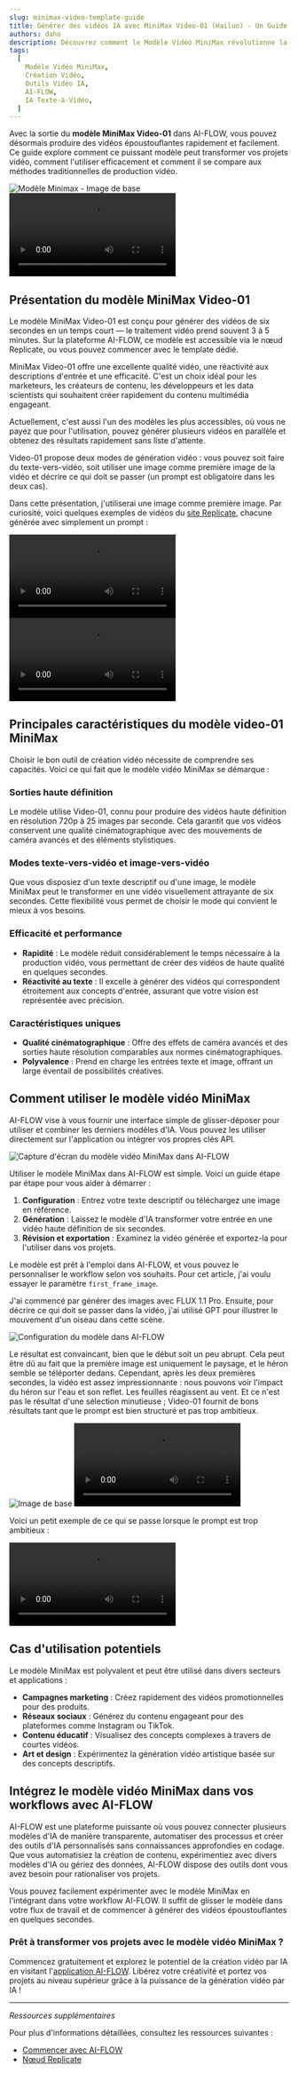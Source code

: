```yaml
---
slug: minimax-video-template-guide
title: Générer des vidéos IA avec MiniMax Video-01 (Hailuo) - Un Guide Complet
authors: dahn
description: Découvrez comment le Modèle Vidéo MiniMax révolutionne la création vidéo. Ce guide couvre ses fonctionnalités, des conseils d'utilisation, et des comparaisons avec les méthodes traditionnelles pour améliorer vos projets vidéo.
tags:
  [
    Modèle Vidéo MiniMax,
    Création Vidéo,
    Outils Vidéo IA,
    AI-FLOW,
    IA Texte-à-Vidéo,
  ]
---
```


<head>
  <meta name="twitter:card" content="summary_large_image"/>
  <meta name="twitter:title" content="Transformez Vos Projets Vidéo avec le Modèle Vidéo MiniMax" />
  <meta name="twitter:description" content="Explorez le Modèle Vidéo MiniMax pour une création vidéo efficace et de haute qualité. Découvrez ses fonctionnalités, son utilisation, et comment il se compare aux méthodes traditionnelles." />
  <meta name="twitter:creator" content="@AIFlowApp"/>
  <meta name="twitter:image" content="https://docs.ai-flow.net/img/blog-images/minimax-video-template-guide-3.png"/>
  <meta name="twitter:image:alt" content="Modèle Vidéo MiniMax en Action"/>
  <meta property="og:title" content="Transformez Vos Projets Vidéo avec le Modèle Vidéo MiniMax"/>
  <meta property="og:description" content="Découvrez comment le Modèle Vidéo MiniMax peut améliorer vos projets vidéo avec une efficacité et une qualité pilotées par l'IA. Découvrez ses fonctionnalités et des conseils d'intégration."/>
  <meta property="og:image" content="https://docs.ai-flow.net/img/blog-images/minimax-video-template-guide-3.png"/>
</head>

Avec la sortie du **modèle MiniMax Video-01** dans AI-FLOW, vous pouvez désormais produire des vidéos époustouflantes rapidement et facilement. Ce guide explore comment ce puissant modèle peut transformer vos projets vidéo, comment l'utiliser efficacement et comment il se compare aux méthodes traditionnelles de production vidéo.

<div class="flex flex-row justify-center gap-4 w-full md:w-[50%]">
    <span class="flex flex-1 justify-center items-center">
        <img src="/fr/img/blog-images/minimax-video-template-guide-0.png" alt="Modèle Minimax - Image de base" class="w-full max-w-[468px] h-auto object-cover"/>
    </span>
    <span class="flex flex-1 justify-center items-center">
        <video controls autoplay loop class="w-full max-w-[468px] h-auto object-cover" alt="Modèle Minimax - Vidéo générée">
            <source src="/fr/img/blog-images/minimax-video-template-guide-4.mp4" type="video/mp4"/>
        </video>
    </span>
</div>

## Présentation du modèle MiniMax Video-01

Le modèle MiniMax Video-01 est conçu pour générer des vidéos de six secondes en un temps court — le traitement vidéo prend souvent 3 à 5 minutes. Sur la plateforme AI-FLOW, ce modèle est accessible via le nœud Replicate, ou vous pouvez commencer avec le template dédié.

MiniMax Video-01 offre une excellente qualité vidéo, une réactivité aux descriptions d'entrée et une efficacité. C'est un choix idéal pour les marketeurs, les créateurs de contenu, les développeurs et les data scientists qui souhaitent créer rapidement du contenu multimédia engageant.

Actuellement, c'est aussi l'un des modèles les plus accessibles, où vous ne payez que pour l'utilisation, pouvez générer plusieurs vidéos en parallèle et obtenez des résultats rapidement sans liste d'attente.

Video-01 propose deux modes de génération vidéo : vous pouvez soit faire du texte-vers-vidéo, soit utiliser une image comme première image de la vidéo et décrire ce qui doit se passer (un prompt est obligatoire dans les deux cas).

Dans cette présentation, j'utiliserai une image comme première image. Par curiosité, voici quelques exemples de vidéos du [site Replicate](https://replicate.com/minimax/video-01), chacune générée avec simplement un prompt :

<div class="flex flex-row justify-center gap-4 w-full md:w-[50%]">
    <span class="flex flex-1 justify-center items-center">
        <video controls autoplay loop class="w-full max-w-[468px] h-auto object-cover" alt="Exemple de vidéo 1">
            <source src="/fr/img/blog-images/minimax-video-template-guide-5.mp4" type="video/mp4"/>
        </video>
    </span>
    <span class="flex flex-1 justify-center items-center">
        <video controls autoplay loop class="w-full max-w-[468px] h-auto object-cover" alt="Exemple de vidéo 2">
            <source src="/fr/img/blog-images/minimax-video-template-guide-6.mp4" type="video/mp4"/>
        </video>
    </span>
</div>

## Principales caractéristiques du modèle video-01 MiniMax

Choisir le bon outil de création vidéo nécessite de comprendre ses capacités. Voici ce qui fait que le modèle vidéo MiniMax se démarque :

### Sorties haute définition

Le modèle utilise Video-01, connu pour produire des vidéos haute définition en résolution 720p à 25 images par seconde. Cela garantit que vos vidéos conservent une qualité cinématographique avec des mouvements de caméra avancés et des éléments stylistiques.

### Modes texte-vers-vidéo et image-vers-vidéo

Que vous disposiez d'un texte descriptif ou d'une image, le modèle MiniMax peut le transformer en une vidéo visuellement attrayante de six secondes. Cette flexibilité vous permet de choisir le mode qui convient le mieux à vos besoins.

### Efficacité et performance

- **Rapidité** : Le modèle réduit considérablement le temps nécessaire à la production vidéo, vous permettant de créer des vidéos de haute qualité en quelques secondes.
- **Réactivité au texte** : Il excelle à générer des vidéos qui correspondent étroitement aux concepts d'entrée, assurant que votre vision est représentée avec précision.

### Caractéristiques uniques

- **Qualité cinématographique** : Offre des effets de caméra avancés et des sorties haute résolution comparables aux normes cinématographiques.
- **Polyvalence** : Prend en charge les entrées texte et image, offrant un large éventail de possibilités créatives.

## Comment utiliser le modèle vidéo MiniMax

AI-FLOW vise à vous fournir une interface simple de glisser-déposer pour utiliser et combiner les derniers modèles d'IA. Vous pouvez les utiliser directement sur l'application ou intégrer vos propres clés API.

![Capture d'écran du modèle vidéo MiniMax dans AI-FLOW](/img/blog-images/minimax-video-template-guide-7.png)

Utiliser le modèle MiniMax dans AI-FLOW est simple. Voici un guide étape par étape pour vous aider à démarrer :

1. **Configuration** : Entrez votre texte descriptif ou téléchargez une image en référence.
2. **Génération** : Laissez le modèle d'IA transformer votre entrée en une vidéo haute définition de six secondes.
3. **Révision et exportation** : Examinez la vidéo générée et exportez-la pour l'utiliser dans vos projets.

Le modèle est prêt à l'emploi dans AI-FLOW, et vous pouvez le personnaliser le workflow selon vos souhaits. Pour cet article, j'ai voulu essayer le paramètre `first_frame_image`.

J'ai commencé par générer des images avec FLUX 1.1 Pro. Ensuite, pour décrire ce qui doit se passer dans la vidéo, j'ai utilisé GPT pour illustrer le mouvement d'un oiseau dans cette scène.

![Configuration du modèle dans AI-FLOW](/img/blog-images/minimax-video-template-guide-3.png)

Le résultat est convaincant, bien que le début soit un peu abrupt. Cela peut être dû au fait que la première image est uniquement le paysage, et le héron semble se téléporter dedans. Cependant, après les deux premières secondes, la vidéo est assez impressionnante : nous pouvons voir l'impact du héron sur l'eau et son reflet. Les feuilles réagissent au vent. Et ce n'est pas le résultat d'une sélection minutieuse ; Video-01 fournit de bons résultats tant que le prompt est bien structuré et pas trop ambitieux.

<div class="flex flex-row justify-center gap-4 w-full md:w-[50%]">
    <span class="flex flex-1 justify-center items-center">
        <img src="/fr/img/blog-images/minimax-video-template-guide-0.png" alt="Image de base" class="w-full max-w-[468px] h-auto object-cover"/>
    </span>
    <span class="flex flex-1 justify-center items-center">
        <video controls autoplay loop class="w-full max-w-[468px] h-auto object-cover" alt="Vidéo générée">
            <source src="/fr/img/blog-images/minimax-video-template-guide-4.mp4" type="video/mp4"/>
        </video>
    </span>
</div>

Voici un petit exemple de ce qui se passe lorsque le prompt est trop ambitieux :

<video controls autoplay loop class="w-[300px] h-auto object-cover" alt="Prompt trop ambitieux">
    <source src="/fr/img/blog-images/minimax-video-template-guide-8.mp4" type="video/mp4"/>
</video>

## Cas d'utilisation potentiels

Le modèle MiniMax est polyvalent et peut être utilisé dans divers secteurs et applications :

- **Campagnes marketing** : Créez rapidement des vidéos promotionnelles pour des produits.
- **Réseaux sociaux** : Générez du contenu engageant pour des plateformes comme Instagram ou TikTok.
- **Contenu éducatif** : Visualisez des concepts complexes à travers de courtes vidéos.
- **Art et design** : Expérimentez la génération vidéo artistique basée sur des concepts descriptifs.

## Intégrez le modèle vidéo MiniMax dans vos workflows avec AI-FLOW

AI-FLOW est une plateforme puissante où vous pouvez connecter plusieurs modèles d'IA de manière transparente, automatiser des processus et créer des outils d'IA personnalisés sans connaissances approfondies en codage. Que vous automatisiez la création de contenu, expérimentiez avec divers modèles d'IA ou gériez des données, AI-FLOW dispose des outils dont vous avez besoin pour rationaliser vos projets.

Vous pouvez facilement expérimenter avec le modèle MiniMax en l'intégrant dans votre workflow AI-FLOW. Il suffit de glisser le modèle dans votre flux de travail et de commencer à générer des vidéos époustouflantes en quelques secondes.

### Prêt à transformer vos projets avec le modèle vidéo MiniMax ?

Commencez gratuitement et explorez le potentiel de la création vidéo par IA en visitant l'[application AI-FLOW](https://app.ai-flow.net/). Libérez votre créativité et portez vos projets au niveau supérieur grâce à la puissance de la génération vidéo par IA !

---

_Ressources supplémentaires_

Pour plus d'informations détaillées, consultez les ressources suivantes :

- [Commencer avec AI-FLOW](/blog/getting-started-with-ai-flow)
- [Nœud Replicate](/blog/replicate-node)
